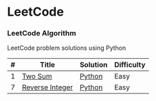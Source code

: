 
LeetCode
========

### LeetCode Algorithm
LeetCode problem solutions using Python


| # | Title | Solution | Difficulty |
|---| ----- | -------- | ---------- |
|1|[Two Sum](https://leetcode.com/problems/two-sum/) | [Python](./Algorithms/Python/two_sum.py)|Easy|
|7|[Reverse Integer](https://leetcode.com/problems/reverse-integer/) | [Python](./Algorithms/Python/two_sum.py)|Easy|
